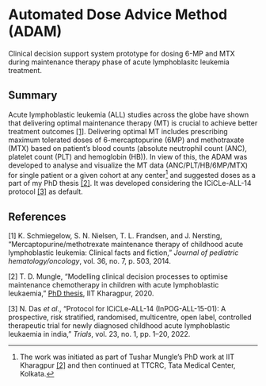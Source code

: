 # Automated Dose Advice Method (ADAM)
Clinical decision support system prototype for dosing 6-MP and MTX during maintenance therapy phase of acute lymphoblasitc leukemia treatment.

## Summary

Acute lymphoblastic leukemia (ALL) studies across the globe have shown
that delivering optimal maintenance therapy (MT) is crucial to achieve
better treatment outcomes [\[1\]](#ref-schmiegelow2014mercaptopurine).
Delivering optimal MT includes prescribing maximum tolerated doses of
6-mercaptopurine (6MP) and methotraxate (MTX) based on patient’s blood
counts (absolute neutrophil count (ANC), platelet count (PLT) and
hemoglobin (HB)). In view of this, the ADAM was developed to
analyse and visualize the MT data (ANC/PLT/HB/6MP/MTX) for single
patient or a given cohort at any center[^1] and suggested doses as a part of my PhD thesis [\[2\]](#ref-mungle2020modelling). It was developed
considering the ICiCLe-ALL-14 protocol [\[3\]](#ref-das2022protocol) as
default. 

## References

<div id="refs" class="references csl-bib-body">

<div id="ref-schmiegelow2014mercaptopurine" class="csl-entry">

<span class="csl-left-margin">\[1\] </span><span
class="csl-right-inline">K. Schmiegelow, S. N. Nielsen, T. L. Frandsen,
and J. Nersting, “Mercaptopurine/methotrexate maintenance therapy of
childhood acute lymphoblastic leukemia: Clinical facts and fiction,”
*Journal of pediatric hematology/oncology*, vol. 36, no. 7, p. 503,
2014.</span>

</div>

<div id="ref-mungle2020modelling" class="csl-entry">

<span class="csl-left-margin">\[2\] </span><span
class="csl-right-inline">T. D. Mungle, “Modelling clinical decision
processes to optimise maintenance chemotherapy in children with acute
lymphoblastic leukaemia,” [PhD thesis](https://github.com/tmungle/allMT/blob/master/PhD_Thesis_14MM91R12.pdf), IIT Kharagpur, 2020.</span>

</div>

<div id="ref-das2022protocol" class="csl-entry">

<span class="csl-left-margin">\[3\] </span><span
class="csl-right-inline">N. Das *et al.*, “Protocol for ICiCLe-ALL-14
(InPOG-ALL-15-01): A prospective, risk stratified, randomised,
multicentre, open label, controlled therapeutic trial for newly
diagnosed childhood acute lymphoblastic leukaemia in india,” *Trials*,
vol. 23, no. 1, pp. 1–20, 2022.</span>

</div>

</div>

[^1]: The work was initiated as part of Tushar Mungle’s PhD work at IIT
    Kharagpur [\[2\]](#ref-mungle2020modelling) and then continued at
    TTCRC, Tata Medical Center, Kolkata.
